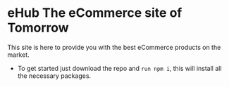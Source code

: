 # eHub The eCommerce site of Tomorrow

This site is here to provide you with the best eCommerce products on the market.

- To get started just download the repo and `run npm i`, this will install all the necessary packages.
